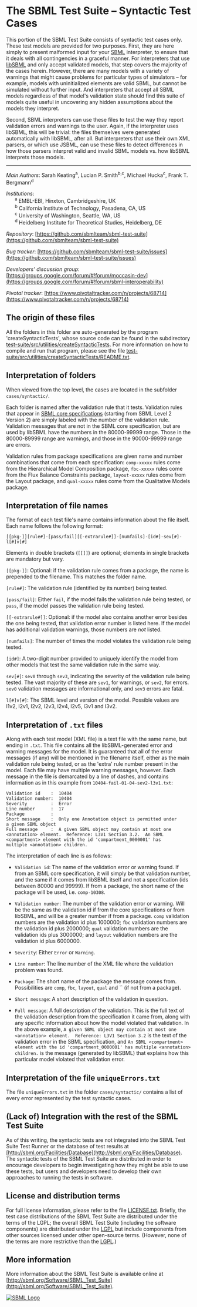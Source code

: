 The SBML Test Suite – Syntactic Test Cases
==========================================

This portion of the SBML Test Suite consists of syntactic test cases only.  These test models are provided for two purposes.  First, they are here simply to present malformed input for your [SBML](http://sbml.org) interpreter, to ensure that it deals with all contingencies in a graceful manner.  For interpreters that use [libSBML](http://sbml.org/Software/libSBML) and only accept validated models, that step covers the majority of the cases herein.  However, there are many models with a variety of warnings that might cause problems for particular types of simulators – for example, models with uninitialized elements are valid SBML, but cannot be simulated without further input.  And interpreters that accept all SBML models regardless of that model's validation state should find this suite of models quite useful in uncovering any hidden assumptions about the models they interpret.

Second, SBML interpreters can use these files to test the way they report validation errors and warnings to the user.  Again, if the interpreter uses libSBML, this will be trivial: the files themselves were generated automatically with libSBML, after all.  But interpreters that use their own XML parsers, or which use JSBML, can use these files to detect differences in how those parsers interpret valid and invalid SBML models vs. how libSBML interprets those models.

----
*Main Authors*: Sarah Keating<sup>a</sup>, Lucian P. Smith<sup>b,c</sup>, Michael Hucka<sup>c</sup>, Frank T. Bergmann<sup>d</sup>

*Institutions*:<br>
&nbsp;&nbsp;&nbsp;&nbsp;&nbsp;&nbsp;<sup>a</sup> EMBL-EBI, Hinxton, Cambridgeshire, UK<br>
&nbsp;&nbsp;&nbsp;&nbsp;&nbsp;&nbsp;<sup>b</sup> California Institute of Technology, Pasadena, CA, US<br>
&nbsp;&nbsp;&nbsp;&nbsp;&nbsp;&nbsp;<sup>c</sup> University of Washington, Seattle, WA, US<br>
&nbsp;&nbsp;&nbsp;&nbsp;&nbsp;&nbsp;<sup>d</sup> Heidelberg Institute for Theoretical Studies, Heidelberg, DE<br>

*Repository*:   [https://github.com/sbmlteam/sbml-test-suite](https://github.com/sbmlteam/sbml-test-suite)

*Bug tracker*:   [https://github.com/sbmlteam/sbml-test-suite/issues](https://github.com/sbmlteam/sbml-test-suite/issues)

*Developers' discussion group*: [https://groups.google.com/forum/#!forum/moccasin-dev](https://groups.google.com/forum/#!forum/sbml-interoperability)

*Pivotal tracker*: [https://www.pivotaltracker.com/n/projects/68714](https://www.pivotaltracker.com/n/projects/68714)


The origin of these files
-------------------------

All the folders in this folder are auto-generated by the program 'createSyntacticTests', whose source code can be found in the subdirectory [test-suite/src/utilities/createSyntacticTests](../../src/utilities/createSyntacticTests). For more information on how to compile and run that program, please see the file [test-suite/src/utilities/createSyntacticTests/README.txt](../../src/utilities/createSyntacticTests/README.txt).


Interpretation of folders
-------------------------

When viewed from the top level, the cases are located in the subfolder `cases/syntactic/`.

Each folder is named after the validation rule that it tests.  Validation rules that appear in [SBML core specifications](http://sbml.org/Documents/Specifications) (starting from SBML Level 2 Version 2) are simply labeled with the number of the validation rule.  Validation messages that are not in the SBML core specification, but are used by libSBML have the numbers in the 80000-99999 range.  Those in the 80000-89999 range are warnings, and those in the 90000-99999 range are errors.

Validation rules from package specifications are given name and number combinations that come from each specification: `comp-xxxxx` rules come from the Hierarchical Model Composition package, `fbc-xxxxx` rules come from the Flux Balance Constraints package, `layout-xxxxx` rules come from the Layout package, and `qual-xxxxx` rules come from the Qualitative Models package.


Interpretation of file names
----------------------------

The format of each test file's name contains information about the
file itself.  Each name follows the following format:

```
[[pkg-]][rule#]-[pass/fail][[-extrarule#]]-[numfails]-[id#]-sev[#]-l[#]v[#]
```

Elements in double brackets (`[[]]`) are optional; elements in single brackets are mandatory but vary.

`[[pkg-]]`: Optional: if the validation rule comes from a package, the name is prepended to the filename.  This matches the folder name.

`[rule#]`: The validation rule (identified by its number) being tested.

`[pass/fail]`: Either `fail`, if the model fails the validation rule being tested, or `pass`, if the model passes the validation rule being tested.

`[[-extrarule#]]`: Optional: if the model also contains another error besides the one being tested, that validation error number is listed here.  If the model has additional validation warnings, those numbers are *not* listed.

`[numfails]`: The number of times the model violates the validation rule being tested.

`[id#]`: A two-digit number provided to uniquely identify the model from other models that test the same validation rule in the same way.

`sev[#]`: `sev0` through `sev3`, indicating the severity of the validation rule being tested.  The vast majority of these are `sev1`, for warnings, or `sev2`, for errors.  `sev0` validation messages are informational only, and `sev3` errors are fatal.

`l[#]v[#]`: The SBML level and version of the model.  Possible values are l1v2, l2v1, l2v2, l2v3, l2v4, l2v5, l3v1 and l3v2.


Interpretation of `.txt` files
------------------------------

Along with each test model (XML file) is a text file with the same name, but ending in `.txt`. This file contains all the libSBML-generated error and warning messages for the model.  It is guaranteed that all of the error messages (if any) will be mentioned in the filename itself, either as the main validation rule being tested, or as the 'extra' rule number present in the model.  Each file may have multiple warning messages, however.  Each message in the file is demarcated by a line of dashes, and contains information as in this example from `10404-fail-01-04-sev2-l3v1.txt`:

```
Validation id    :	10404
Validation number:	10404
Severity         :	Error
Line number      :	17
Package          :	
Short message    :	Only one Annotation object is permitted under
a given SBML object
Full message     :	A given SBML object may contain at most one
<annotation> element.  Reference: L3V1 Section 3.2.  An SBML
<compartment> element with the id 'compartment_0000001' has
multiple <annotation> children.
```

The interpretation of each line is as follows:

* `Validation id`: The name of the validation error or warning found. 
If from an SBML core specification, it will simply be that validation number, and the same if it comes from libSBML itself and not a specification (ids between 80000 and 99999).  If from a package, the short name of the package will be used, i.e. `comp-10308`.

* `Validation number`: The number of the validation error or warning.  Will be the same as the validation id if from the core specifications or from libSBML, and will be a greater number if from a package.  `comp` validation numbers are the validation id plus 1000000; `fbc` validation numbers are the validation id plus 2000000; `qual` validation numbers are the validation ids plus 3000000; and `layout` validation numbers are the validation id plus 6000000.

* `Severity`: Either `Error` or `Warning`.

* `Line number`: The line number of the XML file where the validation
problem was found.

* `Package`: The short name of the package the message comes from.  Possibilities are `comp`, `fbc`, `layout`, `qual` and `` (if not from a package).

* `Short message`: A short description of the validation in question.

* `Full message`: A full description of the validation.  This is the full text of the validation description from the specification it came from, along with any specific information about how the model violated that validation.  In the above example, `A given SBML object may contain at most one <annotation> element.  Reference: L3V1 Section 3.2` is the text of the validation error in the SBML specification, and `An SBML <compartment> element with the id 'compartment_0000001' has multiple <annotation> children.` is the message (generated by libSBML) that explains how this particular model violated that validation error.


Interpretation of the file `uniqueErrors.txt`
---------------------------------------------

The file `uniqueErrors.txt` in the folder `cases/syntactic/` contains a list of every error represented by the test syntactic cases.


(Lack of) Integration with the rest of the SBML Test Suite
----------------------------------------------------------

As of this writing, the syntactic tests are not integrated into the SBML Test Suite Test Runner or the database of test results at [http://sbml.org/Facilities/Database](http://sbml.org/Facilities/Database).  The syntactic tests of the SBML Test Suite are distributed in order to encourage developers to begin investigating how they might be able to use these tests, but users and developers need to develop their own approaches to running the tests in software.


License and distribution terms
------------------------------

For full license information, please refer to the file [LICENSE.txt](LICENSE.txt).  Briefly, the test case distributions of the SBML Test Suite are distributed under the terms of the LGPL; the overall SBML Test Suite (including the software components) are distributed under the [LGPL](https://www.gnu.org/licenses/old-licenses/lgpl-2.1.en.html) but include components from other sources licensed under other open-source terms.  (However, none of the terms are more restrictive than the [LGPL](https://www.gnu.org/licenses/old-licenses/lgpl-2.1.en.html).)


More information
----------------

More information about the SBML Test Suite is available online at
[http://sbml.org/Software/SBML_Test_Suite](http://sbml.org/Software/SBML_Test_Suite).

[![SBML Logo](https://raw.githubusercontent.com/sbmlteam/sbml-test-suite/develop/src/misc/graphics-originals/Official-sbml-supported-70.jpg)](http://sbml.org)
